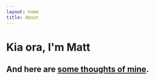 ```yaml
---
layout: home
title: About
---
```


# Kia ora, I'm Matt

## And here are [some thoughts of mine](/blog).
